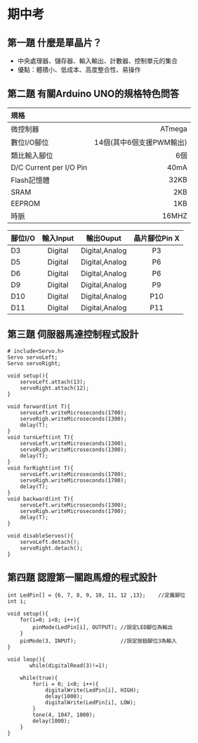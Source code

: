 # 期中考

## 第一題 什麼是單晶片？
- 中央處理器、儲存器、輸入輸出、計數器、控制單元的集合
- 優點：體積小、低成本、高度整合性、易操作

## 第二題 有關Arduino UNO的規格特色問答
|規格||
|:---|---:|
|微控制器|ATmega|
|數位I/O腳位|14個(其中6個支援PWM輸出)|
|類比輸入腳位|6個|
|D/C Current per I/O Pin|40mA|
|Flash記憶體|32KB|
|SRAM|2KB|
|EEPROM|1KB|
|時脈|16MHZ|

|腳位I/O|輸入Input|輸出Ouput|晶片腳位Pin X|
|:---|:-:|:-:|:-:|
|D3|Digital|Digital,Analog|P3
|D5|Digital|Digital,Analog|P6
|D6|Digital|Digital,Analog|P6
|D9|Digital|Digital,Analog|P9
|D10|Digital|Digital,Analog|P10
|D11|Digital|Digital,Analog|P11

## 第三題 伺服器馬達控制程式設計
```
# include<Servo.h>
Servo servoLeft;
Servo servoRight;

void setup(){
    servoLeft.attach(13);
    servoRight.attach(12);
}

void forward(int T){
    servoLeft.writeMicroseconds(1700);
    servoRigh.writeMicroseconds(1300);
    delay(T);
}
void turnLeft(int T){
    servoLeft.writeMicroseconds(1300);
    servoRigh.writeMicroseconds(1300);
    delay(T);
}
void forRight(int T){
    servoLeft.writeMicroseconds(1700);
    servoRigh.writeMicroseconds(1700);
    delay(T);
}
void backward(int T){
    servoLeft.writeMicroseconds(1300);
    servoRigh.writeMicroseconds(1700);
    delay(T);
}

void disableServos(){
    servoLeft.detach();
    servoRight.detach();
}
```

## 第四題 認證第一關跑馬燈的程式設計
```
int LedPin[] = {6, 7, 8, 9, 10, 11, 12 ,13};    //定義腳位
int i;

void setup(){
    for(i=0; i<8; i++){
        pinMode(LedPin[i], OUTPUT); //設定LED腳位為輸出
    }
    pinMode(3, INPUT);              //設定按鈕腳位3為輸入
}
    
void loop(){
       while(digitalRead(3)!=1);

    while(true){
        for(i = 0; i<8; i++){
            digitalWrite(LedPin[i], HIGH);
            delay(1000);
            digitalWrite(LedPin[i], LOW);
        }
        tone(4, 1047, 1000);
        delay(1000);
    }
}


```



